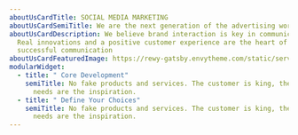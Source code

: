 ```yaml
---
aboutUsCardTitle: SOCIAL MEDIA MARKETING
aboutUsCardSemiTitle: We are the next generation of the advertising world
aboutUsCardDescription: We believe brand interaction is key in communication.
  Real innovations and a positive customer experience are the heart of
  successful communication
aboutUsCardFeaturedImage: https://rewy-gatsby.envytheme.com/static/service5-593f336e95a31dd3f25d7f847c3922d5.png
modularWidget:
  - title: " Core Development"
    semiTitle: No fake products and services. The customer is king, their lives and
      needs are the inspiration.
  - title: " Define Your Choices"
    semiTitle: No fake products and services. The customer is king, their lives and
      needs are the inspiration.
---
```

